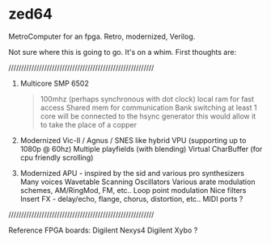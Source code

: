 zed64
=====

MetroComputer for an fpga.  Retro, modernized, Verilog.

Not sure where this is going to go. It's on a whim.
First thoughts are:

/////////////////////////////////////////////////////////

1. Multicore SMP 6502
     > 100mhz (perhaps synchronous with dot clock)
     local ram for fast access
     Shared mem for communication
     Bank switching 
     at least 1 core will be connected to the hsync generator 
       this would allow it to take the place of a copper

2. Modernized Vic-II / Agnus / SNES like hybrid VPU (supporting up to 1080p @ 60hz)
     Multiple playfields (with blending)
     Virtual CharBuffer (for cpu friendly scrolling)

3. Modernized APU - inspired by the sid and various pro synthesizers
     Many voices
     Wavetable Scanning Oscillators
       Various arate modulation schemes, AM/RingMod, FM, etc..
       Loop point modulation
     Nice filters
     Insert FX - delay/echo, flange, chorus, distortion, etc..
     MIDI ports ?

/////////////////////////////////////////////////////////

Reference FPGA boards:
Digilent Nexys4
Digilent Xybo ?


